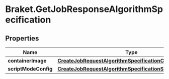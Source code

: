 # Braket.GetJobResponseAlgorithmSpecification

## Properties

Name | Type | Description | Notes
------------ | ------------- | ------------- | -------------
**containerImage** | [**CreateJobRequestAlgorithmSpecificationContainerImage**](CreateJobRequestAlgorithmSpecificationContainerImage.md) |  | [optional] 
**scriptModeConfig** | [**CreateJobRequestAlgorithmSpecificationScriptModeConfig**](CreateJobRequestAlgorithmSpecificationScriptModeConfig.md) |  | [optional] 



